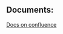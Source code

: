 ## Documents:
[Docs on confluence](https://ahmad-hoghooghi.atlassian.net/wiki/spaces/~5cd1249427454f0fe45787e0/pages/7077889/test+containers)
